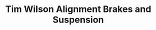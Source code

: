 ---
title: "Tim Wilson Alignment Brakes and Suspension"
url: /rocky-top/tim-wilson-alignment-brakes-and-suspension/
shop: Autowerkstatt
---